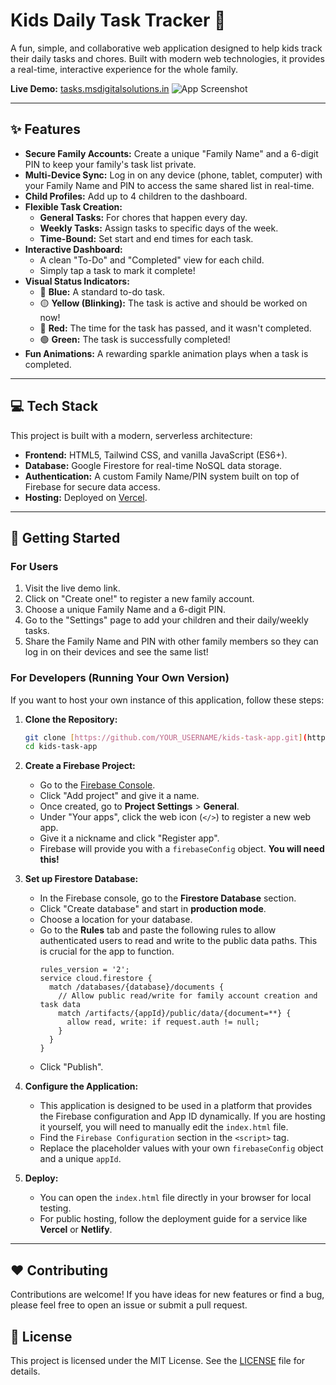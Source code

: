 # Kids Daily Task Tracker 🚀

A fun, simple, and collaborative web application designed to help kids track their daily tasks and chores. Built with modern web technologies, it provides a real-time, interactive experience for the whole family.

**Live Demo:** [tasks.msdigitalsolutions.in](https://tasks.msdigitalsolutions.in) 
![App Screenshot]([https://github.com/ajaysingh0021/kids_task_app/blob/8c3cc58e36b2e0d1d5f4ec1daa6d143211b8cfc5/app_screenshot.png])

---

## ✨ Features

* **Secure Family Accounts:** Create a unique "Family Name" and a 6-digit PIN to keep your family's task list private.
* **Multi-Device Sync:** Log in on any device (phone, tablet, computer) with your Family Name and PIN to access the same shared list in real-time.
* **Child Profiles:** Add up to 4 children to the dashboard.
* **Flexible Task Creation:**
    * **General Tasks:** For chores that happen every day.
    * **Weekly Tasks:** Assign tasks to specific days of the week.
    * **Time-Bound:** Set start and end times for each task.
* **Interactive Dashboard:**
    * A clean "To-Do" and "Completed" view for each child.
    * Simply tap a task to mark it complete!
* **Visual Status Indicators:**
    * 🔵 **Blue:** A standard to-do task.
    * 🟡 **Yellow (Blinking):** The task is active and should be worked on now!
    * 🔴 **Red:** The time for the task has passed, and it wasn't completed.
    * 🟢 **Green:** The task is successfully completed!
* **Fun Animations:** A rewarding sparkle animation plays when a task is completed.

---

## 💻 Tech Stack

This project is built with a modern, serverless architecture:

* **Frontend:** HTML5, Tailwind CSS, and vanilla JavaScript (ES6+).
* **Database:** Google Firestore for real-time NoSQL data storage.
* **Authentication:** A custom Family Name/PIN system built on top of Firebase for secure data access.
* **Hosting:** Deployed on [Vercel](https://vercel.com).

---

## 🚀 Getting Started

### For Users

1.  Visit the live demo link.
2.  Click on "Create one!" to register a new family account.
3.  Choose a unique Family Name and a 6-digit PIN.
4.  Go to the "Settings" page to add your children and their daily/weekly tasks.
5.  Share the Family Name and PIN with other family members so they can log in on their devices and see the same list!

### For Developers (Running Your Own Version)

If you want to host your own instance of this application, follow these steps:

1.  **Clone the Repository:**
    ```bash
    git clone [https://github.com/YOUR_USERNAME/kids-task-app.git](https://github.com/YOUR_USERNAME/kids-task-app.git)
    cd kids-task-app
    ```

2.  **Create a Firebase Project:**
    * Go to the [Firebase Console](https://console.firebase.google.com/).
    * Click "Add project" and give it a name.
    * Once created, go to **Project Settings** > **General**.
    * Under "Your apps", click the web icon (`</>`) to register a new web app.
    * Give it a nickname and click "Register app".
    * Firebase will provide you with a `firebaseConfig` object. **You will need this!**

3.  **Set up Firestore Database:**
    * In the Firebase console, go to the **Firestore Database** section.
    * Click "Create database" and start in **production mode**.
    * Choose a location for your database.
    * Go to the **Rules** tab and paste the following rules to allow authenticated users to read and write to the public data paths. This is crucial for the app to function.
        ```
        rules_version = '2';
        service cloud.firestore {
          match /databases/{database}/documents {
            // Allow public read/write for family account creation and task data
            match /artifacts/{appId}/public/data/{document=**} {
              allow read, write: if request.auth != null;
            }
          }
        }
        ```
    * Click "Publish".

4.  **Configure the Application:**
    * This application is designed to be used in a platform that provides the Firebase configuration and App ID dynamically. If you are hosting it yourself, you will need to manually edit the `index.html` file.
    * Find the `Firebase Configuration` section in the `<script>` tag.
    * Replace the placeholder values with your own `firebaseConfig` object and a unique `appId`.

5.  **Deploy:**
    * You can open the `index.html` file directly in your browser for local testing.
    * For public hosting, follow the deployment guide for a service like **Vercel** or **Netlify**.

---

## ❤️ Contributing

Contributions are welcome! If you have ideas for new features or find a bug, please feel free to open an issue or submit a pull request.

## 📄 License

This project is licensed under the MIT License. See the [LICENSE](LICENSE) file for details.
